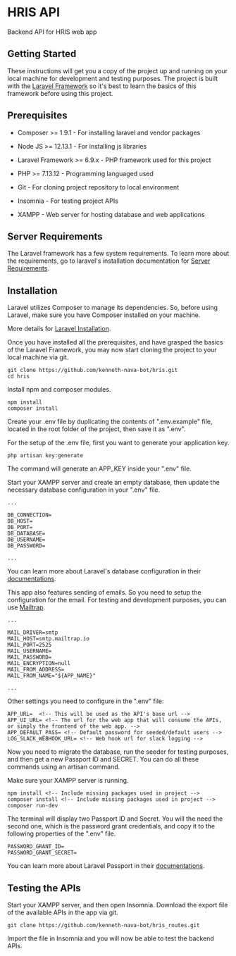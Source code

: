 # HRIS API

Backend API for HRIS web app

## Getting Started

These instructions will get you a copy of the project up and running on your local machine for development and testing purposes. The project is built with the [Laravel Framework](https://laravel.com/docs/6.x/) so it's best to learn the basics of this framework before using this project.

## Prerequisites
* Composer >= 1.9.1  - For installing laravel and vendor packages

* Node JS >= 12.13.1 - For installing js libraries

* Laravel Framework >= 6.9.x  - PHP framework used for this project

* PHP >= 7.13.12 - Programming languaged used

* Git - For cloning project repository to local environment

* Insomnia - For testing project APIs

* XAMPP - Web server for hosting database and web applications

## Server Requirements
The Laravel framework has a few system requirements. To learn more about the requirements, go to laravel's installation documentation for [Server Requirements](https://laravel.com/docs/6.x/installation#server-requirements).

## Installation
Laravel utilizes Composer to manage its dependencies. So, before using Laravel, make sure you have Composer installed on your machine.

More details for [Laravel Installation](https://laravel.com/docs/6.x/installation#installing-laravel).

Once you have installed all the prerequisites, and have grasped the basics of the Laravel Framework, you may now start cloning the project to your local machine via git.

```
git clone https://github.com/kenneth-nava-bot/hris.git
cd hris
```

Install npm and composer modules.

```
npm install
composer install
```

Create your .env file by duplicating the contents of ".env.example" file, located in the root folder of the project, then save it as ".env".

For the setup of the .env file, first you want to generate your application key.
```
php artisan key:generate
```
The command will generate an APP_KEY inside your ".env" file.

Start your XAMPP server and create an empty database, then update the necessary database configuration in your ".env" file.

```
...

DB_CONNECTION=
DB_HOST=
DB_PORT=
DB_DATABASE=
DB_USERNAME=
DB_PASSWORD=

...
```

You can learn more about Laravel's database configuration in their [documentations](https://laravel.com/docs/6.x/database).

This app also features sending of emails. So you need to setup the configuration for the email. For testing and development purposes, you can use [Mailtrap](https://mailtrap.io/).

```
...

MAIL_DRIVER=smtp
MAIL_HOST=smtp.mailtrap.io
MAIL_PORT=2525
MAIL_USERNAME=
MAIL_PASSWORD=
MAIL_ENCRYPTION=null
MAIL_FROM_ADDRESS=
MAIL_FROM_NAME="${APP_NAME}"

...
```

Other settings you need to configure in the ".env" file:

```
APP_URL=  <!-- This will be used as the API's base url -->
APP_UI_URL= <!-- The url for the web app that will consume the APIs, or simply the frontend of the web app. -->
APP_DEFAULT_PASS= <!-- Default password for seeded/default users -->
LOG_SLACK_WEBHOOK_URL= <!-- Web hook url for slack logging -->
```

Now you need to migrate the database, run the seeder for testing purposes, and then get a new Passport ID and SECRET. You can do all these commands using an artisan command.

Make sure your XAMPP server is running.

```
npm install <!-- Include missing packages used in project -->
composer install <!-- Include missing packages used in project -->
composer run-dev
```

The terminal will display two Passport ID and Secret. You will the need the second one, which is the password grant credentials, and copy it to the following properties of the ".env" file.

```
PASSWORD_GRANT_ID=
PASSWORD_GRANT_SECRET=
```

You can learn more about Laravel Passport in their [documentations](https://laravel.com/docs/6.x/passport).

## Testing the APIs
Start your XAMPP server, and then open Insomnia. Download the export file of the available APIs in the app via git.

```
git clone https://github.com/kenneth-nava-bot/hris_routes.git
```

Import the file in Insomnia and you will now be able to test the backend APIs.
